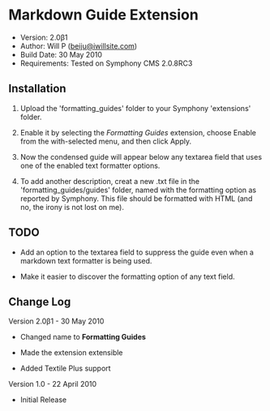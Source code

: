 Markdown Guide Extension
=======================

* Version: 2.0β1
* Author: Will P (beiju@iwillsite.com)
* Build Date: 30 May 2010
* Requirements: Tested on Symphony CMS 2.0.8RC3

Installation
------------

1. Upload the 'formatting_guides' folder to your Symphony 'extensions' folder.

2. Enable it by selecting the *Formatting Guides* extension, choose Enable from the with-selected menu, and then click Apply.

3. Now the condensed guide will appear below any textarea field that uses one of the enabled text formatter options.

4. To add another description, creat a new .txt file in the 'formatting_guides/guides' folder, named with the formatting option as reported by Symphony. This file should be formatted with HTML (and no, the irony is not lost on me).

TODO
----

* Add an option to the textarea field to suppress the guide even when a markdown text formatter is being used.

* Make it easier to discover the formatting option of any text field.

Change Log
----------

Version 2.0β1 - 30 May 2010

- Changed name to **Formatting Guides**

- Made the extension extensible

- Added Textile Plus support

Version 1.0 - 22 April 2010

- Initial Release
